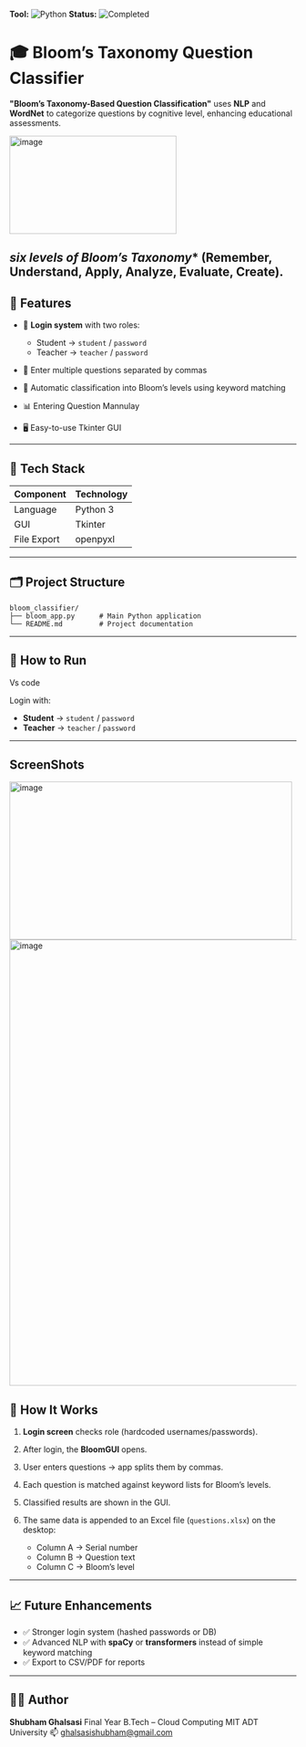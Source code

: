 **Tool:** ![Python](https://img.shields.io/badge/Tool-Python-blue)  **Status:** ![Completed](https://img.shields.io/badge/Status-Completed-success)



# 🎓 Bloom’s Taxonomy Question Classifier
**"Bloom’s Taxonomy-Based Question Classification"** uses **NLP** and **WordNet** to categorize questions by cognitive level, enhancing educational assessments.

<img width="293" height="172" alt="image" src="https://github.com/user-attachments/assets/65cc4b25-1fd4-43d2-a074-820b897d16b6" />

*six levels of Bloom’s Taxonomy** (Remember, Understand, Apply, Analyze, Evaluate, Create).
---

## 📌 Features

* 🔑 **Login system** with two roles:

  * Student → `student` / `password`
  * Teacher → `teacher` / `password`
* 📝 Enter multiple questions separated by commas
* 🧠 Automatic classification into Bloom’s levels using keyword matching
* 📊 Entering Question Mannulay 
* 🖥️ Easy-to-use Tkinter GUI

---

## 🧰 Tech Stack

| Component   | Technology                       |
| ----------- | -------------------------------- |
| Language    | Python 3                         |
| GUI         | Tkinter                          |
| File Export | openpyxl                         |

---

## 🗂 Project Structure

```
bloom_classifier/
├── bloom_app.py      # Main Python application
└── README.md         # Project documentation
```

---

## 🚀 How to Run

Vs code 

Login with:

* **Student** → `student` / `password`
* **Teacher** → `teacher` / `password`

---
## ScreenShots 
<img width="496" height="277" alt="image" src="https://github.com/user-attachments/assets/e14c1f69-edd7-4952-8b39-4ad4aa0b6ae0" />
<img width="746" height="782" alt="image" src="https://github.com/user-attachments/assets/fc84223d-b7c4-4541-bc43-b7328308b9ab" />




## 🧠 How It Works

1. **Login screen** checks role (hardcoded usernames/passwords).
2. After login, the **BloomGUI** opens.
3. User enters questions → app splits them by commas.
4. Each question is matched against keyword lists for Bloom’s levels.
5. Classified results are shown in the GUI.
6. The same data is appended to an Excel file (`questions.xlsx`) on the desktop:

   * Column A → Serial number
   * Column B → Question text
   * Column C → Bloom’s level

---


## 📈 Future Enhancements

* ✅ Stronger login system (hashed passwords or DB)
* ✅ Advanced NLP with **spaCy** or **transformers** instead of simple keyword matching
* ✅ Export to CSV/PDF for reports

---

## 👨‍💻 Author

**Shubham Ghalsasi**
Final Year B.Tech – Cloud Computing
MIT ADT University
📫 [ghalsasishubham@gmail.com](mailto:ghalsasishubham@gmail.com)

